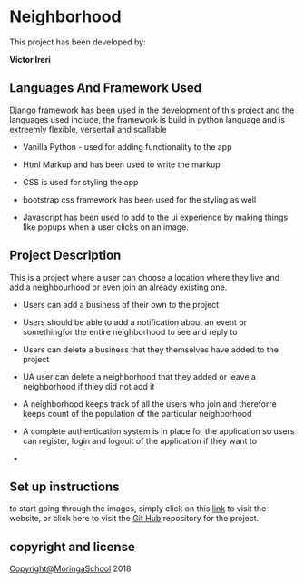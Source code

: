 # **Neighborhood**

This project has been developed by:

**Victor Ireri**

## Languages And Framework Used

Django framework has been used in the development of this project and the languages used include, the framework is build in python language and is extreemly flexible, versertail and scallable

-   Vanilla Python - used for adding functionality to the app

-   Html Markup and has been used to write the markup

-   CSS is used for styling the app

-   bootstrap css framework has been used for the styling as well

-   Javascript has been used to add to the ui experience by making things like popups when a user clicks on an image.

## Project Description

This is a project where a user can choose a location where they live and add a neighbourhood or even join an already existing one.

-   Users can add a business of their own to the project

-   Users should be able to add a notification about an event or somethingfor the entire neighborhood to see and reply to

-   Users can delete a business that they themselves have added to the project

-   UA user can delete a neighborhood that they added or leave a neighborhood if thjey did not add it

*   A neighborhood keeps track of all the users who join and thereforre keeps count of the population of the particular neighborhood

*   A complete authentication system is in place for the application so users can register, login and logouit of the application if they want to

*

## Set up instructions

to start going through the images, simply click on this [link](hhttps://github.com/IreriVIkki/hood/ "https://irerihood.herokuapp.com") to visit the website, or click here to visit the [Git Hub](https://irerihood.herokuapp.com/ "IV-Blogs.com") repository for the project.

## copyright and license

[Copyright@MoringaSchool]() 2018
